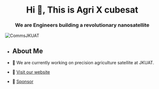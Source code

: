 <h1 align="center">Hi 👋, This is Agri X cubesat</h1>
<h3 align="center">We are Engineers building a revolutionary nanosatellite</h3>

<p align="left"> <img src="https://komarev.com/ghpvc/?username=CommsJKUAT&label=Profile%20views&color=ba0bea&style=flat" alt="CommsJKUAT" /> </p>


- ## About Me

- 🔭 We are currently working on precision agriculture satellite at JKUAT.



- 🔗 [Visit our website](https://agroxsatsite.onrender.com/)
- 🔗 [Sponsor](https://link.payd.one/agri-x-cubesat)




<p align="left">